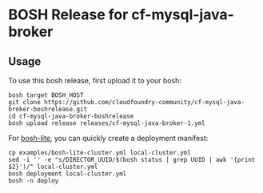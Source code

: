 # BOSH Release for cf-mysql-java-broker

## Usage

To use this bosh release, first upload it to your bosh:

```
bosh target BOSH_HOST
git clone https://github.com/cloudfoundry-community/cf-mysql-java-broker-boshrelease.git
cd cf-mysql-java-broker-boshrelease
bosh upload release releases/cf-mysql-java-broker-1.yml
```

For [bosh-lite](https://github.com/cloudfoundry/bosh-lite), you can quickly create a deployment manifest:

```
cp examples/bosh-lite-cluster.yml local-cluster.yml
sed -i '' -e "s/DIRECTOR_UUID/$(bosh status | grep UUID | awk '{print $2}')/" local-cluster.yml
bosh deployment local-cluster.yml
bosh -n deploy
```
